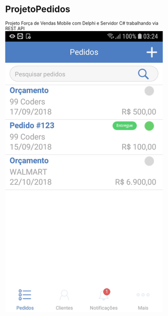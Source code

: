# ProjetoPedidos
Projeto Força de Vendas Mobile com Delphi e Servidor C# trabalhando via REST API
![alt text](https://github.com/hugohenrick/ProjetoPedidos/blob/master/App/Images/Android/Screenshots/Screenshot_20181213-032409.jpg)


